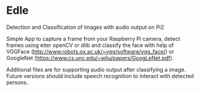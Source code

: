 # Edle
Detection and Classification of Images with audio output on Pi2

Simple App to capture a frame from your Raspberry Pi camera, detect frames using eiter openCV or dlib and classify the face with help of VGGFace (http://www.robots.ox.ac.uk/~vgg/software/vgg_face/) or GoogleNet (https://www.cs.unc.edu/~wliu/papers/GoogLeNet.pdf).

Additional files are for supporting audio output after classifying a image. Future versions should include speech recognition to interact with detected persons. 

